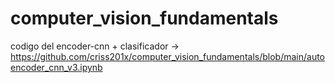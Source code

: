# computer_vision_fundamentals

codigo del encoder-cnn + clasificador -> https://github.com/criss201x/computer_vision_fundamentals/blob/main/autoencoder_cnn_v3.ipynb
